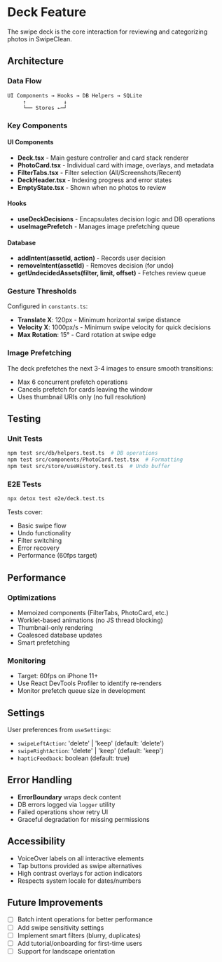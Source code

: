 # Deck Feature

The swipe deck is the core interaction for reviewing and categorizing photos in SwipeClean.

## Architecture

### Data Flow

```
UI Components → Hooks → DB Helpers → SQLite
     ↑            ↓
     └── Stores ←─┘
```

### Key Components

#### UI Components

- **Deck.tsx** - Main gesture controller and card stack renderer
- **PhotoCard.tsx** - Individual card with image, overlays, and metadata
- **FilterTabs.tsx** - Filter selection (All/Screenshots/Recent)
- **DeckHeader.tsx** - Indexing progress and error states
- **EmptyState.tsx** - Shown when no photos to review

#### Hooks

- **useDeckDecisions** - Encapsulates decision logic and DB operations
- **useImagePrefetch** - Manages image prefetching queue

#### Database

- **addIntent(assetId, action)** - Records user decision
- **removeIntent(assetId)** - Removes decision (for undo)
- **getUndecidedAssets(filter, limit, offset)** - Fetches review queue

### Gesture Thresholds

Configured in `constants.ts`:

- **Translate X**: 120px - Minimum horizontal swipe distance
- **Velocity X**: 1000px/s - Minimum swipe velocity for quick decisions
- **Max Rotation**: 15° - Card rotation at swipe edge

### Image Prefetching

The deck prefetches the next 3-4 images to ensure smooth transitions:

- Max 6 concurrent prefetch operations
- Cancels prefetch for cards leaving the window
- Uses thumbnail URIs only (no full resolution)

## Testing

### Unit Tests

```bash
npm test src/db/helpers.test.ts  # DB operations
npm test src/components/PhotoCard.test.tsx  # Formatting
npm test src/store/useHistory.test.ts  # Undo buffer
```

### E2E Tests

```bash
npx detox test e2e/deck.test.ts
```

Tests cover:

- Basic swipe flow
- Undo functionality
- Filter switching
- Error recovery
- Performance (60fps target)

## Performance

### Optimizations

- Memoized components (FilterTabs, PhotoCard, etc.)
- Worklet-based animations (no JS thread blocking)
- Thumbnail-only rendering
- Coalesced database updates
- Smart prefetching

### Monitoring

- Target: 60fps on iPhone 11+
- Use React DevTools Profiler to identify re-renders
- Monitor prefetch queue size in development

## Settings

User preferences from `useSettings`:

- `swipeLeftAction`: 'delete' | 'keep' (default: 'delete')
- `swipeRightAction`: 'delete' | 'keep' (default: 'keep')
- `hapticFeedback`: boolean (default: true)

## Error Handling

- **ErrorBoundary** wraps deck content
- DB errors logged via `logger` utility
- Failed operations show retry UI
- Graceful degradation for missing permissions

## Accessibility

- VoiceOver labels on all interactive elements
- Tap buttons provided as swipe alternatives
- High contrast overlays for action indicators
- Respects system locale for dates/numbers

## Future Improvements

- [ ] Batch intent operations for better performance
- [ ] Add swipe sensitivity settings
- [ ] Implement smart filters (blurry, duplicates)
- [ ] Add tutorial/onboarding for first-time users
- [ ] Support for landscape orientation
